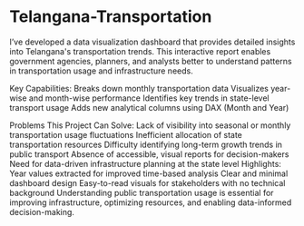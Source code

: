# Telangana-Transportation
I’ve developed a data visualization dashboard that provides detailed insights into Telangana's transportation trends. This interactive report enables government agencies, planners, and analysts better to understand patterns in transportation usage and infrastructure needs.

Key Capabilities:
 Breaks down monthly transportation data
 Visualizes year-wise and month-wise performance
 Identifies key trends in state-level transport usage
 Adds new analytical columns using DAX (Month and Year)

Problems This Project Can Solve:
 Lack of visibility into seasonal or monthly transportation usage fluctuations
 Inefficient allocation of state transportation resources
 Difficulty identifying long-term growth trends in public transport
 Absence of accessible, visual reports for decision-makers
 Need for data-driven infrastructure planning at the state level
Highlights:
 Year values extracted for improved time-based analysis
 Clear and minimal dashboard design
 Easy-to-read visuals for stakeholders with no technical background
 Understanding public transportation usage is essential for improving infrastructure, optimizing resources, and enabling data-informed decision-making.
